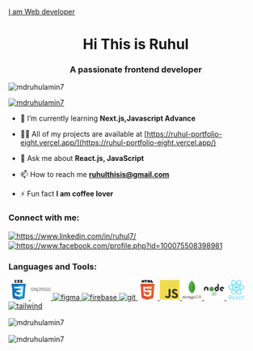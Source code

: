 [I am Web developer](https://i.ibb.co/rsqM1hv/1-b21-Fyq-Ubow-HYAOQDXH0t-Dw.jpg)
<h1 align="center">Hi This is Ruhul</h1>
<h3 align="center">A passionate frontend developer</h3>

<p align="left"> <img src="https://komarev.com/ghpvc/?username=mdruhulamin7&label=Profile%20views&color=0e75b6&style=flat" alt="mdruhulamin7" /> </p>

<p align="left"> <a href="https://github.com/ryo-ma/github-profile-trophy"><img src="https://github-profile-trophy.vercel.app/?username=mdruhulamin7" alt="mdruhulamin7" /></a> </p>

- 🌱 I’m currently learning **Next.js,Javascript Advance**

- 👨‍💻 All of my projects are available at [https://ruhul-portfolio-eight.vercel.app/](https://ruhul-portfolio-eight.vercel.app/)

- 💬 Ask me about **React.js, JavaScript**

- 📫 How to reach me **ruhulthisis@gmail.com**

- ⚡ Fun fact **I am coffee lover**

<h3 align="left">Connect with me:</h3>
<p align="left">
<a href="https://linkedin.com/in/https://www.linkedin.com/in/ruhul7/" target="blank"><img align="center" src="https://raw.githubusercontent.com/rahuldkjain/github-profile-readme-generator/master/src/images/icons/Social/linked-in-alt.svg" alt="https://www.linkedin.com/in/ruhul7/" height="30" width="40" /></a>
<a href="https://fb.com/https://www.facebook.com/profile.php?id=100075508398981" target="blank"><img align="center" src="https://raw.githubusercontent.com/rahuldkjain/github-profile-readme-generator/master/src/images/icons/Social/facebook.svg" alt="https://www.facebook.com/profile.php?id=100075508398981" height="30" width="40" /></a>
</p>

<h3 align="left">Languages and Tools:</h3>
<p align="left"> <a href="https://www.w3schools.com/css/" target="_blank" rel="noreferrer"> <img src="https://raw.githubusercontent.com/devicons/devicon/master/icons/css3/css3-original-wordmark.svg" alt="css3" width="40" height="40"/> </a> <a href="https://expressjs.com" target="_blank" rel="noreferrer"> <img src="https://raw.githubusercontent.com/devicons/devicon/master/icons/express/express-original-wordmark.svg" alt="express" width="40" height="40"/> </a> <a href="https://www.figma.com/" target="_blank" rel="noreferrer"> <img src="https://www.vectorlogo.zone/logos/figma/figma-icon.svg" alt="figma" width="40" height="40"/> </a> <a href="https://firebase.google.com/" target="_blank" rel="noreferrer"> <img src="https://www.vectorlogo.zone/logos/firebase/firebase-icon.svg" alt="firebase" width="40" height="40"/> </a> <a href="https://git-scm.com/" target="_blank" rel="noreferrer"> <img src="https://www.vectorlogo.zone/logos/git-scm/git-scm-icon.svg" alt="git" width="40" height="40"/> </a> <a href="https://www.w3.org/html/" target="_blank" rel="noreferrer"> <img src="https://raw.githubusercontent.com/devicons/devicon/master/icons/html5/html5-original-wordmark.svg" alt="html5" width="40" height="40"/> </a> <a href="https://developer.mozilla.org/en-US/docs/Web/JavaScript" target="_blank" rel="noreferrer"> <img src="https://raw.githubusercontent.com/devicons/devicon/master/icons/javascript/javascript-original.svg" alt="javascript" width="40" height="40"/> </a> <a href="https://www.mongodb.com/" target="_blank" rel="noreferrer"> <img src="https://raw.githubusercontent.com/devicons/devicon/master/icons/mongodb/mongodb-original-wordmark.svg" alt="mongodb" width="40" height="40"/> </a> <a href="https://nodejs.org" target="_blank" rel="noreferrer"> <img src="https://raw.githubusercontent.com/devicons/devicon/master/icons/nodejs/nodejs-original-wordmark.svg" alt="nodejs" width="40" height="40"/> </a> <a href="https://reactjs.org/" target="_blank" rel="noreferrer"> <img src="https://raw.githubusercontent.com/devicons/devicon/master/icons/react/react-original-wordmark.svg" alt="react" width="40" height="40"/> </a> <a href="https://tailwindcss.com/" target="_blank" rel="noreferrer"> <img src="https://www.vectorlogo.zone/logos/tailwindcss/tailwindcss-icon.svg" alt="tailwind" width="40" height="40"/> </a> </p>

<p><img align="center" src="https://github-readme-stats.vercel.app/api/top-langs?username=mdruhulamin7&show_icons=true&locale=en&layout=compact" alt="mdruhulamin7" /></p>

<p><img align="center" src="https://github-readme-streak-stats.herokuapp.com/?user=mdruhulamin7&" alt="mdruhulamin7" /></p>
